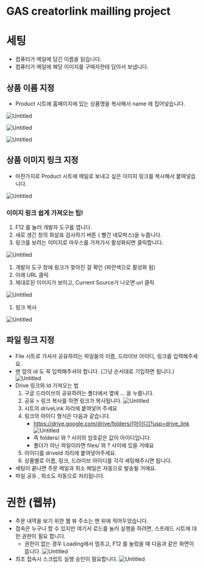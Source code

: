 # GAS creatorlink mailling project

# 세팅

- 컴퓨터가 메일에 담긴 이름을 읽습니다.
- 컴퓨터가 메일에 해당 이미지를 구매자한테 담아서 보냅니다.

## 상품 이름 지정

- Product 시트에 홈페이지에 있는 상품명을 복사해서 name 에 집어넣습니다.

![Untitled](image/1.png)

![Untitled](image/2.png)

![Untitled](image/3.png)

## 상품 이미지 링크 지정

- 마찬가지로 Product 시트에 메일로 보내고 싶은 이미지 링크를 복사해서 붙여넣습니다.

![Untitled](image/4.png)

### 이미지 링크 쉽게 가져오는 팁!

1. F12 를 눌러 개발자 도구를 엽니다.
2. 새로 생긴 창의 화살표 검사하기 버튼 ( 빨간 네모박스)을 누릅니다.
3. 링크를 보려는 이미지로 마우스를 가져가서 활성화되면 클릭합니다.

![Untitled](image/5.png)

1. 개발자 도구 창에 링크가 찾아진 걸 확인 (파란색으로 활성화 됨)
2. 아래 URL 클릭
3. 제대로된 이미지가 보이고, Current Source가 나오면 url 클릭

![Untitled](image/6.png)

1. 링크 복사

![Untitled](image/7.png)

## 파일 링크 지정

- File 시트로 가셔서 공유하려는 파일들의 이름, 드라이브 아이디, 링크를 입력해주세요.
- 맨 앞의 id 도 꼭 입력해주셔야 합니다. (그냥 순서대로 기입하면 됩니다.)
  ![Untitled](image/8.png)
- Drive 링크와 Id 가져오는 법
  1. 구글 드라이브의 공유하려는 폴더에서 옆에 … 을 누릅니다.
  2. 공유 > 링크 복사를 하면 링크가 복사됩니다.
     ![Untitled](image/9.png)
  3. 시트의 driveLink 자리에 붙여넣어 주세요
  4. 링크의 아이디 형식은 다음과 같습니다.
     - https://drive.google.com/drive/folders/[아이디]?usp=drive_link
       ![Untitled](image/10.png)
     - 즉 folders/ 와 ? 사이의 암호같은 값이 아이디입니다.
     - 폴더가 아닌 파일이라면 files/ 와 ? 사이에 있을 거에요
  5. 아이디를 driveId 자리에 붙여넣어주세요.
  6. 상품별로 이름, 링크, 드라이브 아이디를 각각 세팅해주시면 됩니다.
- 세팅이 끝나면 주문 메일과 취소 메일은 자동으로 발송될 거에요.
- 파일 공유 , 취소도 자동으로 처리됩니다.

# 권한 (웹뷰)

- 주문 내역을 보기 위한 웹 뷰 주소는 맨 위에 적어두었습니다.
- 접속은 누구나 할 수 있지만 여기서 로드를 눌러 실행을 하려면, 스프레드 시트에 대한 권한이 필요 합니다.
  - 권한이 없는 경우 Loading에서 멈추고, F12 를 눌렀을 때 다음과 같은 화면이 뜹니다.
    ![Untitled](image/11.png)
- 최초 접속시 스크립트 실행 승인이 필요합니다.
  ![Untitled](image/12.png)
